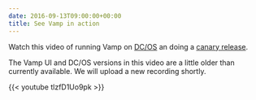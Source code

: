 ```yaml
---
date: 2016-09-13T09:00:00+00:00
title: See Vamp in action
---
```


Watch this video of running Vamp on [DC/OS](/documentation/installation/dcos/) an doing a [canary release](/documentation/tutorials/run-a-canary-release/).

The Vamp UI and DC/OS versions in this video are a little older than currently available. We will upload a new recording shortly.

{{< youtube tlzfD1Uo9pk >}}
